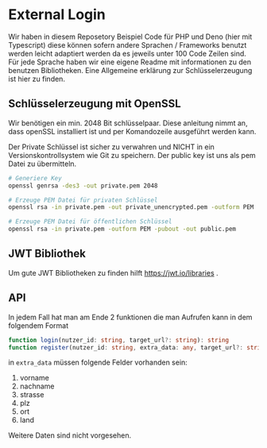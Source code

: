 # External Login
Wir haben in diesem Reposetory Beispiel Code für PHP und Deno (hier mit Typescript) diese können sofern andere Sprachen / Frameworks benutzt werden leicht adaptiert werden da es jeweils unter 100 Code Zeilen sind. Für jede Sprache haben wir eine eigene Readme mit informationen zu den benutzen Bibliotheken. Eine Allgemeine erklärung zur Schlüsselerzeugung ist hier zu finden.

## Schlüsselerzeugung mit OpenSSL
Wir benötigen ein min. 2048 Bit schlüsselpaar. Diese anleitung nimmt an, dass openSSL installiert ist und per Komandozeile ausgeführt werden kann.

Der Private Schlüssel ist sicher zu verwahren und NICHT in ein Versionskontrollsystem wie Git zu speichern. Der public key ist uns als pem Datei zu übermitteln.

```sh
# Generiere Key
openssl genrsa -des3 -out private.pem 2048

# Erzeuge PEM Datei für privaten Schlüssel
openssl rsa -in private.pem -out private_unencrypted.pem -outform PEM

# Erzeuge PEM Datei für öffentlichen Schlüssel
openssl rsa -in private.pem -outform PEM -pubout -out public.pem
```

## JWT Bibliothek
Um gute JWT Bibliotheken zu finden hilft https://jwt.io/libraries .

## API
In jedem Fall hat man am Ende 2 funktionen die man Aufrufen kann in dem folgendem Format

```ts
function login(nutzer_id: string, target_url?: string): string
function register(nutzer_id: string, extra_data: any, target_url?: string): string
```

in `extra_data` müssen folgende Felder vorhanden sein:

1. vorname
1. nachname
1. strasse
1. plz
1. ort
1. land

Weitere Daten sind nicht vorgesehen.